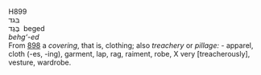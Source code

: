 H899  
בּגד  
בֶּגֶד ‎ beged  
*behg‘-ed*  
From [898](h0898) a *covering*, that is, clothing; also *treachery* or
*pillage: -* apparel, cloth (-es, -ing), garment, lap, rag, raiment,
robe, X very \[treacherously\], vesture, wardrobe.  
